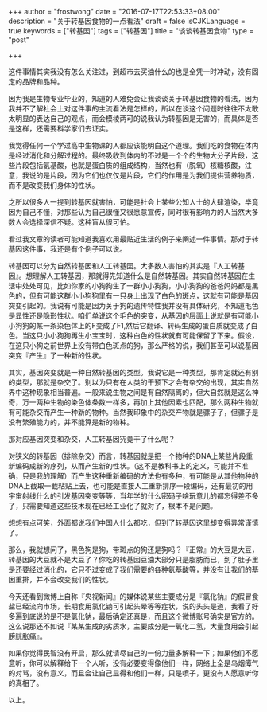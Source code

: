 +++
author = "frostwong"
date = "2016-07-17T22:53:33+08:00"
description = "关于转基因食物的一点看法"
draft = false
isCJKLanguage = true
keywords = ["转基因"]
tags = ["转基因"]
title = "谈谈转基因食物"
type = "post"

+++

这件事情其实我没有怎么关注过，到超市去买油什么的也是全凭一时冲动，没有固定的品牌和品种。

因为我是生物专业毕业的，知道的人难免会让我谈谈关于转基因食物的看法，因为我并不了解社会上对这件事的主流看法是怎样的，所以在谈这个问题时往往不太敢太明显的表达自己的观点，而会模棱两可的说我认为转基因是无害的，而具体是否是这样，还需要科学家们去证实。

我觉得任何一个学过高中生物课的人都应该能明白这个道理。我们吃的食物在体内是经过消化和分解过程的。最终吸收到体内的不过是一个个的生物大分子片段，这些片段包括氨基酸，也就是蛋白质的组成结构，当然也有（脱氧）核糖核酸，注意，我说的是片段，因为它们也仅仅是片段，它们的作用是为我们提供营养物质，而不是改变我们身体的性状。

之所以很多人一提到转基因就害怕，可能是社会上某些公知人士的大肆渲染，毕竟因为自己不懂，对那些认为自己很懂又很愿意宣传，同时很有影响力的人当然大多数人会选择深信不疑。这种盲从很可怕。

看过我文章的读者可能知道我喜欢用最贴近生活的例子来阐述一件事情。那对于转基因这件事，我还是有个例子可以说。

转基因可以分为自然转基因和人工转基因。大多数人害怕的其实是『人工转基因』。想理解人工转基因，那就得先知道什么是自然转基因。其实自然转基因在生活中处处可见，比如你家的小狗狗生了一群小小狗狗，小小狗狗的爸爸妈妈都是黑色的，但有可能这群小小狗狗里有一只身上出现了白色的斑点，这就有可能是基因突变引起的。我说有可能是因为关于狗的遗传特性我并没有具体研究，不知道毛色是显性还是隐形性状。咱们单说这个毛色的突变，从基因的层面上说就是有可能小小狗狗的某一条染色体上的F变成了F1,然后它翻译、转码生成的蛋白质就变成了白色。当这只小小狗狗再生小宝宝时，这种白色的性状就有可能保留了下来。假设，在这只小狗之前世界上没有带白色斑点的狗，那么严格的说，我们甚至可以说基因突变『产生』了一种新的性状。

其实，基因突变就是一种自然转基因的类型。我说它是一种类型，那肯定就还有别的类型，那就是杂交了。别以为只有在人类的干预下才会有杂交的出现，其实自然界中这种现象相当普遍。一般来说生物之间是有自然隔离的，但大自然就是这么神奇，万一两种生物的染色体条数一样多，再加上其他因素也匹配，那么两种生物就有可能杂交而产生一种新的物种。当然我印象中的杂交产物就是骡子了，但骡子是没有繁殖能力的，并不能算是新的物种。

那对应基因突变和杂交，人工转基因究竟干了什么呢？

对狭义的转基因（排除杂交）而言，转基因就是把一个物种的DNA上某些片段重新编码成新的序列，从而产生新的性状。（这不是教科书上的定义，可能并不准确，只是我的理解）而产生这种重新编码的方法也有多种，有可能是从其他物种的DNA上截取一截粘贴上去，也可能是直接人工重新排序一段编码，还有最初的用宇宙射线什么的引发基因突变等等，当年学的什么密码子啥玩意儿的都忘得差不多了，只需要知道这些技术现在已经工业化了就对了，根本不是问题。

想想有点可笑，外面都说我们中国人什么都吃，但到了转基因这里却变得异常谨慎了。

那么，我就想问了，黑色狗是狗，带斑点的狗还是狗吗？『正常』的大豆是大豆，转基因的大豆就不是大豆了？你吃的转基因豆油大部分只是脂肪而已，到了肚子里是还要经过消化的，它只不过变成了我们需要的各种氨基酸等，并没有让我们的基因重排，并不会改变我们的性状。

今天还看到微博上自称『央视新闻』的媒体说某些主要成分是『氯化钠』的假冒食盐已经流向市场，长期食用氯化钠可引起头晕等等症状，说的头头是道，我看了好多遍到底说的是不是氯化钠，最后确定还真是，而且这个微博账号确实是官方的。这么说那还不如说『某某生成的劣质水，主要成分是一氧化二氢，大量食用会引起膀胱胀痛』。

如果你觉得民智没有开启，那么就请尽自己的一份力量多解释一下；如果他们不愿意听，你可以解释给下一个人听，没有必要变得像他们一样，网络上全是乌烟瘴气的对骂，没有意义，而且会让自己显得和他们一样，只是喷子，更没有人愿意听你的真相了。

以上。


